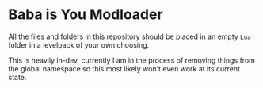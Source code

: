 # Baba is You Modloader
All the files and folders in this repository should be placed in an empty `Lua` folder in a levelpack of your own choosing.

This is heavily in-dev, currently I am in the process of removing things from the global namespace so this most likely won't even work at its current state.